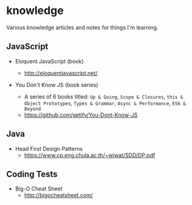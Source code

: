 # knowledge
Various knowledge articles and notes for things I'm learning.

## JavaScript
- Eloquent JavaScript (book)
  - http://eloquentjavascript.net/

- You Don't Know JS (book series)
  - A series of 6 books titled: `Up & Going`, `Scope & Closures`, `this & Object Prototypes`, `Types & Grammar`, `Async & Performance`, `ES6 & Beyond`
  - https://github.com/getify/You-Dont-Know-JS

## Java
- Head First Design Patterns
  - https://www.cp.eng.chula.ac.th/~wiwat/SDD/DP.pdf

## Coding Tests
- Big-O Cheat Sheet
  - http://bigocheatsheet.com/
